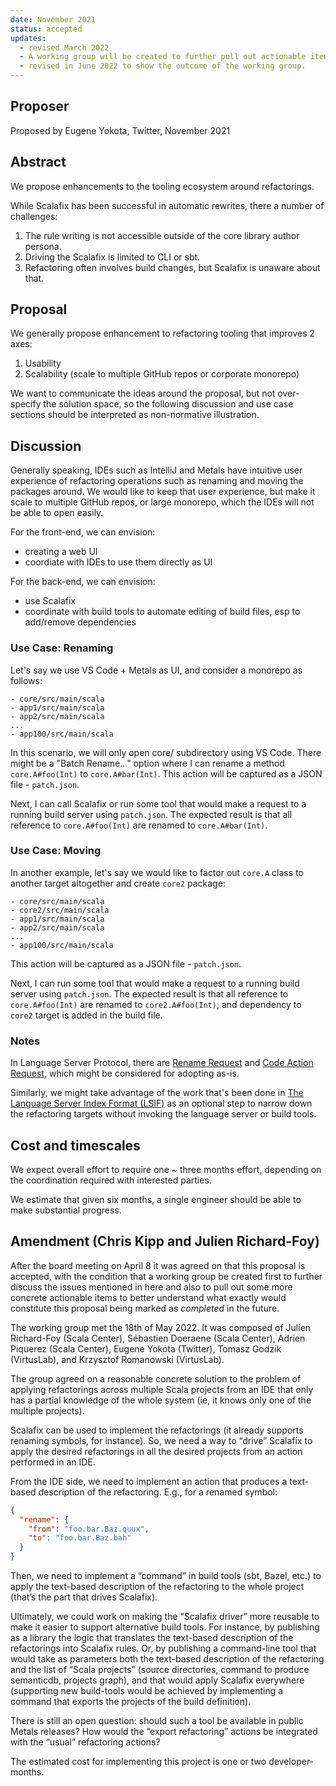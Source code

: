 ```yaml
---
date: November 2021
status: accepted
updates:
  - revised March 2022
  - A working group will be created to further pull out actionable items from this proposal before any work will begin.
  - revised in June 2022 to show the outcome of the working group.
---
```


## Proposer

Proposed by Eugene Yokota, Twitter, November 2021

## Abstract

We propose enhancements to the tooling ecosystem around refactorings.

While Scalafix has been successful in automatic rewrites, there a number of challenges:

1. The rule writing is not accessible outside of the core library author persona.
2. Driving the Scalafix is limited to CLI or sbt.
3. Refactoring often involves build changes, but Scalafix is unaware about that.

## Proposal

We generally propose enhancement to refactoring tooling that improves 2 axes:
1. Usability
2. Scalability (scale to multiple GitHub repos or corporate monorepo)

We want to communicate the ideas around the proposal, but not over-specify the solution space,
so the following discussion and use case sections should be interpreted as non-normative illustration.

## Discussion

Generally speaking, IDEs such as IntelliJ and Metals have intuitive user experience
of refactoring operations such as renaming and moving the packages around.
We would like to keep that user experience, but make it scale to multiple GitHub repos, or large monorepo,
which the IDEs will not be able to open easily.

For the front-end, we can envision:
- creating a web UI
- coordiate with IDEs to use them directly as UI

For the back-end, we can envision:
- use Scalafix
- coordinate with build tools to automate editing of build files, esp to add/remove dependencies

### Use Case: Renaming

Let's say we use VS Code + Metals as UI, and consider a monorepo as follows:

```
- core/src/main/scala
- app1/src/main/scala
- app2/src/main/scala
...
- app100/src/main/scala
```

In this scenario, we will only open core/ subdirectory using VS Code. There might be a "Batch Rename…" option where I can rename a method `core.A#foo(Int)` to `core.A#bar(Int)`. This action will be captured as a JSON file - `patch.json`.

Next, I can call Scalafix or run some tool that would make a request to a running build server using `patch.json`. The expected result is that all reference to `core.A#foo(Int)` are renamed to `core.A#bar(Int)`.

### Use Case: Moving

In another example, let's say we would like to factor out `core.A` class to another target altogether and create `core2` package:

```
- core/src/main/scala
- core2/src/main/scala
- app1/src/main/scala
- app2/src/main/scala
...
- app100/src/main/scala
```

This action will be captured as a JSON file - `patch.json`.

Next, I can run some tool that would make a request to a running build server using `patch.json`. The expected result is that all reference to `core.A#foo(Int)` are renamed to `core2.A#foo(Int)`, and dependency to `core2` target is added in the build file.

### Notes

In Language Server Protocol, there are [Rename Request][lsp-rename] and [Code Action Request][lsp-car], which might be considered for adopting as-is.

Similarly, we might take advantage of the work that's been done in [The Language Server Index Format (LSIF)][lsif] as an optional step to narrow down the refactoring targets without invoking the language server or build tools.

## Cost and timescales

We expect overall effort to require one ~ three months effort, depending on the coordination required with interested parties.

We estimate that given six months, a single engineer should be able to make substantial progress.
 
## Amendment (Chris Kipp and Julien Richard-Foy)

After the board meeting on April 8 it was agreed on that this proposal is
accepted, with the condition that a working group be created first to further
discuss the issues mentioned in here and also to pull out some more concrete
actionable items to better understand what exactly would constitute this
proposal being marked as *completed* in the future.

The working group met the 18th of May 2022. It was composed of Julien Richard-Foy (Scala Center), Sébastien Doeraene (Scala Center), Adrien Piquerez (Scala Center), Eugene Yokota (Twitter), Tomasz Godzik (VirtusLab), and Krzysztof Romanowski (VirtusLab).

The group agreed on a reasonable concrete solution to the problem of applying refactorings across multiple Scala projects from an IDE that only has a partial knowledge of the whole system (ie, it knows only one of the multiple projects).

Scalafix can be used to implement the refactorings (it already supports renaming symbols, for instance). So, we need a way to “drive” Scalafix to apply the desired refactorings in all the desired projects from an action performed in an IDE.

From the IDE side, we need to implement an action that produces a text-based description of the refactoring. E.g., for a renamed symbol:

~~~ json
{
  "rename": {
    "from": "foo.bar.Baz.quux",
    "to": "foo.bar.Baz.bah"
  }
}
~~~

Then, we need to implement a “command” in build tools (sbt, Bazel, etc.) to apply the text-based description of the refactoring to the whole project (that’s the part that drives Scalafix).

Ultimately, we could work on making the “Scalafix driver” more reusable to make it easier to support alternative build tools. For instance, by publishing as a library the logic that translates the text-based description of the refactorings into Scalafix rules. Or, by publishing a command-line tool that would take as parameters both the text-based description of the refactoring and the list of “Scala projects” (source directories, command to produce semanticdb, projects graph), and that would apply Scalafix everywhere (supporting new build-tools would be achieved by implementing a command that exports the projects of the build definition).

There is still an open question: should such a tool be available in public Metals releases? How would the “export refactoring” actions be integrated with the “usual” refactoring actions?

The estimated cost for implementing this project is one or two developer-months.

  [lsp-rename]: https://microsoft.github.io/language-server-protocol/specifications/specification-current/#textDocument_rename
  [lsp-car]: https://microsoft.github.io/language-server-protocol/specifications/specification-current/#textDocument_codeAction
  [lsif]: https://code.visualstudio.com/blogs/2019/02/19/lsif
  [lsif-java]: https://sourcegraph.github.io/lsif-java/
